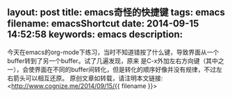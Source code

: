layout: post
title: emacs奇怪的快捷键
tags: emacs
filename: emacsShortcut
date: 2014-09-15 14:52:58
keywords: emacs
description:
---
今天在emacs的org-mode下练习，当时不知道错按了什么键，导致界面从一个buffer转到了另一个buffer。试了几遍发现，原来
是C-x外加左右方向键（其中之一），会使界面在不同的buffer间转化，但是转化的顺序好像并没有规律，不过左右箭头可以相互还原。
原创文章如转载，请注明本文链接:<http://www.cognize.me/2014/09/15/{{ filename }}>